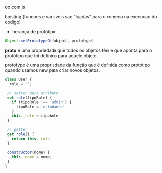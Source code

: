 oo com js

 hoisting (funcoes e variaveis sao "içadas" para o comeco na execucao do codigo)

 - herança de protótipo
 ```js
 Object.setPrototypeOf(object, prototype)
 ```

__proto__ é uma propriedade que todos os objetos têm e que aponta para o protótipo que foi definido para aquele objeto.

prototype é uma propriedade da função que é definida como protótipo quando usamos new para criar novos objetos.

```js
class User {
 _role = '';

 // setter para atributo
 set role(tipoRole) {
   if (tipoRole !== 'admin') {
     tipoRole = 'estudante'
   }
   this._role = tipoRole
 }

 // getter
 get role() {
   return this._role
 }

 constructor(nome) {
   this._nome = nome;
 }
}
```